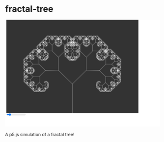 # fractal-tree
[![Product Name Screen Shot][product-screenshot]](https://ara-systems.net)

A p5.js simulation of a fractal tree!

[product-screenshot]: images/image.png
